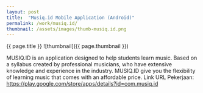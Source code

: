 ```yaml
---
layout: post
title:  "Musiq.id Mobile Application (Android)"
permalink: /work/musiq.id/
thumbnail: /assets/images/thumb-musiq.id.png
---
```


{{ page.title }}
![thumbnail]({{ page.thumbnail }})

MUSIQ.ID is an application designed to help students learn music. Based on a syllabus created by professional musicians, who have extensive knowledge and experience in the industry. MUSIQ.ID give you the flexibility of learning music that comes with an affordable price. Link URL Pekerjaan: https://play.google.com/store/apps/details?id=com.musiq.id